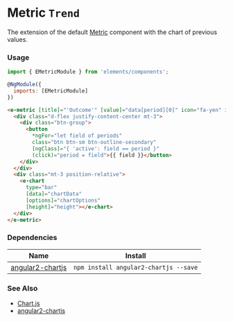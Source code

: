 # Metric `Trend`

The extension of the default [Metric](/?selectedKind=Components/Metric&selectedStory=Default) component with the chart of previous values.

<!-- STORY -->

### Usage
```js
import { EMetricModule } from 'elements/components';

@NgModule({
  imports: [EMetricModule]
})
```
```html
<e-metric [title]="'Outcome'" [value]="data[period][0]" icon="fa-yen" iconDark={{true}}>
  <div class="d-flex justify-content-center mt-3">
    <div class="btn-group">
      <button
        *ngFor="let field of periods"
        class="btn btn-sm btn-outline-secondary"
        [ngClass]="{ 'active': field == period }"
        (click)="period = field">{{ field }}</button>
    </div>
  </div>
  <div class="mt-3 position-relative">
    <e-chart
      type="bar"
      [data]="chartData"
      [options]="chartOptions"
      [height]="height"></e-chart>
  </div>
</e-metric>

```

### Dependencies

| Name        | Install    |
|-------------|---------|
| [angular2-chartjs](https://github.com/emn178/angular2-chartjs) | `npm install angular2-chartjs --save` |

### See Also
- [Chart.js](http://www.chartjs.org/)
- [angular2-chartjs](https://github.com/emn178/angular2-chartjs)
